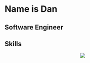 # Name is Dan

## Software Engineer

## Skills

<p align="center">
  <img
    src="https://go-skill-icons.vercel.app/api/icons?i=arch,bash,git,i3,kitty,tmux,vim,neovim,svelte,angular,cs,dotnet,java,python,jenkins,jira"
  />
</p>
